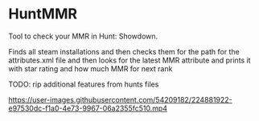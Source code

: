 # HuntMMR
Tool to check your MMR in Hunt: Showdown.

Finds all steam installations and then checks them for the path for the attributes.xml file and then looks for the latest MMR attribute and prints it with star rating and how much MMR for next rank

TODO: rip additional features from hunts files

https://user-images.githubusercontent.com/54209182/224881922-e97530dc-f1a0-4e73-9967-06a2355fc510.mp4
